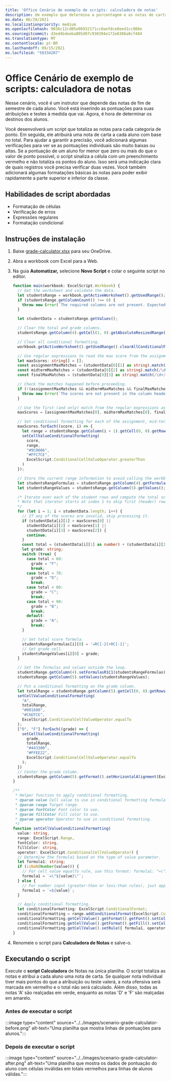 ```yaml
---
title: 'Office Cenário de exemplo de scripts: calculadora de notas'
description: Um exemplo que determina a porcentagem e as notas de carta para uma classe de alunos.
ms.date: 06/29/2021
ms.localizationpriority: medium
ms.openlocfilehash: 9036c12cd05e96932171cc0aefdce8eed1cc988e
ms.sourcegitcommit: d3ed4bdeeba805d97c930394e172e8306a0cf484
ms.translationtype: MT
ms.contentlocale: pt-BR
ms.lasthandoff: 09/15/2021
ms.locfileid: "59334207"
---
```

# <a name="office-scripts-sample-scenario-grade-calculator"></a>Office Cenário de exemplo de scripts: calculadora de notas

Nesse cenário, você é um instrutor que depende das notas de fim de semestre de cada aluno. Você está inserindo as pontuações para suas atribuições e testes à medida que vai. Agora, é hora de determinar os destinos dos alunos.

Você desenvolverá um script que totaliza as notas para cada categoria de ponto. Em seguida, ele atribuirá uma nota de carta a cada aluno com base no total. Para ajudar a garantir a precisão, você adicionará algumas verificações para ver se as pontuações individuais são muito baixas ou altas. Se a pontuação de um aluno for menor que zero ou mais do que o valor de ponto possível, o script sinaliza a célula com um preenchimento vermelho e não totaliza os pontos do aluno. Isso será uma indicação clara de quais registros você precisa verificar duas vezes. Você também adicionará algumas formatações básicas às notas para poder exibir rapidamente a parte superior e inferior da classe.

## <a name="scripting-skills-covered"></a>Habilidades de script abordadas

- Formatação de células
- Verificação de erros
- Expressões regulares
- Formatação condicional

## <a name="setup-instructions"></a>Instruções de instalação

1. Baixe <a href="grade-calculator.xlsx">grade-calculator.xlsx</a> para seu OneDrive.

1. Abra a workbook com Excel para a Web.

1. Na guia **Automatizar,** selecione **Novo Script** e colar o seguinte script no editor.

    ```TypeScript
    function main(workbook: ExcelScript.Workbook) {
      // Get the worksheet and validate the data.
      let studentsRange = workbook.getActiveWorksheet().getUsedRange();
      if (studentsRange.getColumnCount() !== 6) {
        throw new Error(`The required columns are not present. Expected column headers: "Student ID | Assignment score | Mid-term | Final | Total | Grade"`);
      }

      let studentData = studentsRange.getValues();

      // Clear the total and grade columns.
      studentsRange.getColumn(4).getCell(1, 0).getAbsoluteResizedRange(studentData.length - 1, 2).clear();

      // Clear all conditional formatting.
      workbook.getActiveWorksheet().getUsedRange().clearAllConditionalFormats();

      // Use regular expressions to read the max score from the assignment, mid-term, and final scores columns.
      let maxScores: string[] = [];
      const assignmentMaxMatches = (studentData[0][1] as string).match(/\d+/);
      const midtermMaxMatches = (studentData[0][2] as string).match(/\d+/);
      const finalMaxMatches = (studentData[0][3] as string).match(/\d+/);

      // Check the matches happened before proceeding.
      if (!(assignmentMaxMatches && midtermMaxMatches && finalMaxMatches)) {
        throw new Error(`The scores are not present in the column headers. Expected format: "Assignments (n)|Mid-term (n)|Final (n)"`);
      }

      // Use the first (and only) match from the regular expressions as the max scores.
      maxScores = [assignmentMaxMatches[0], midtermMaxMatches[0], finalMaxMatches[0]];

      // Set conditional formatting for each of the assignment, mid-term, and final scores columns.
      maxScores.forEach((score, i) => {
        let range = studentsRange.getColumn(i + 1).getCell(0, 0).getRowsBelow(studentData.length - 1);
        setCellValueConditionalFormatting(
          score,
          range,
          "#9C0006",
          "#FFC7CE",
          ExcelScript.ConditionalCellValueOperator.greaterThan
        )
      });

      // Store the current range information to avoid calling the workbook in the loop.
      let studentsRangeFormulas = studentsRange.getColumn(4).getFormulasR1C1();
      let studentsRangeValues = studentsRange.getColumn(5).getValues();

      /* Iterate over each of the student rows and compute the total score and letter grade.
      * Note that iterator starts at index 1 to skip first (header) row.
      */
      for (let i = 1; i < studentData.length; i++) {
        // If any of the scores are invalid, skip processing it.
        if (studentData[i][1] > maxScores[0] ||
          studentData[i][2] > maxScores[1] ||
          studentData[i][3] > maxScores[2]) {
          continue;
        }
        const total = (studentData[i][1] as number) + (studentData[i][2] as number) + (studentData[i][3] as number);
        let grade: string;
        switch (true) {
          case total < 60:
            grade = "F";
            break;
          case total < 70:
            grade = "D";
            break;
          case total < 80:
            grade = "C";
            break;
          case total < 90:
            grade = "B";
            break;
          default:
            grade = "A";
            break;
        }
    
        // Set total score formula.
        studentsRangeFormulas[i][0] = '=RC[-2]+RC[-1]';
        // Set grade cell.
        studentsRangeValues[i][0] = grade;
      }

      // Set the formulas and values outside the loop.
      studentsRange.getColumn(4).setFormulasR1C1(studentsRangeFormulas);
      studentsRange.getColumn(5).setValues(studentsRangeValues);

      // Put a conditional formatting on the grade column.
      let totalRange = studentsRange.getColumn(5).getCell(0, 0).getRowsBelow(studentData.length - 1);
      setCellValueConditionalFormatting(
        "A",
        totalRange,
        "#001600",
        "#C6EFCE",
        ExcelScript.ConditionalCellValueOperator.equalTo
      );
      ["D", "F"].forEach((grade) => {
        setCellValueConditionalFormatting(
          grade,
          totalRange,
          "#443300",
          "#FFEE22",
          ExcelScript.ConditionalCellValueOperator.equalTo
        );
      })
      // Center the grade column.
      studentsRange.getColumn(5).getFormat().setHorizontalAlignment(ExcelScript.HorizontalAlignment.center);
    }

    /**
     * Helper function to apply conditional formatting.
     * @param value Cell value to use in conditional formatting formula1.
     * @param range Target range.
     * @param fontColor Font color to use.
     * @param fillColor Fill color to use.
     * @param operator Operator to use in conditional formatting.
     */
    function setCellValueConditionalFormatting(
      value: string,
      range: ExcelScript.Range,
      fontColor: string,
      fillColor: string,
      operator: ExcelScript.ConditionalCellValueOperator) {
      // Determine the formula1 based on the type of value parameter.
      let formula1: string;
      if (isNaN(Number(value))) {
        // For cell value equalTo rule, use this format: formula1: "=\"A\"",
        formula1 = `=\"${value}\"`;
      } else {
        // For number input (greater-than or less-than rules), just append '='.
        formula1 = `=${value}`;
      }

      // Apply conditional formatting.
      let conditionalFormatting: ExcelScript.ConditionalFormat;
      conditionalFormatting = range.addConditionalFormat(ExcelScript.ConditionalFormatType.cellValue);
      conditionalFormatting.getCellValue().getFormat().getFont().setColor(fontColor);
      conditionalFormatting.getCellValue().getFormat().getFill().setColor(fillColor);
      conditionalFormatting.getCellValue().setRule({ formula1, operator });
    }
    ```

1. Renomeie o script para **Calculadora de Notas** e salve-o.

## <a name="running-the-script"></a>Executando o script

Execute o **script Calculadora** de Notas na única planilha. O script totaliza as notas e atribui a cada aluno uma nota de carta. Se qualquer nota individual tiver mais pontos do que a atribuição ou teste valerá, a nota ofensiva será marcada em vermelho e o total não será calculado. Além disso, todas as notas 'A' são realçadas em verde, enquanto as notas 'D' e 'F' são realçadas em amarelo.

### <a name="before-running-the-script"></a>Antes de executar o script

:::image type="content" source="../../images/scenario-grade-calculator-before.png" alt-text="Uma planilha que mostra linhas de pontuações para alunos.":::

### <a name="after-running-the-script"></a>Depois de executar o script

:::image type="content" source="../../images/scenario-grade-calculator-after.png" alt-text="Uma planilha que mostra os dados de pontuação do aluno com células inválidas em totais vermelhos para linhas de alunos válidas.":::
